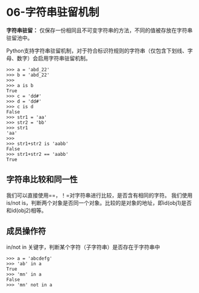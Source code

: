 # 06-字符串驻留机制


**字符串驻留：** 仅保存一份相同且不可变字符串的方法，不同的值被存放在字符串驻留池中。

Python支持字符串驻留机制，对于符合标识符规则的字符串（仅包含下划线、字母、数字）会启用字符串驻留机制。


```
>>> a = 'abd_22'
>>> b = 'abd_22'
>>> 
>>> a is b 
True
>>> c = 'dd#'
>>> d = 'dd#'
>>> c is d
False
>>> str1 = 'aa'
>>> str2 = 'bb'
>>> str1
'aa'
>>> 
>>> str1+str2 is 'aabb'
False
>>> str1+str2 == 'aabb'
True

```

## 字符串比较和同一性

我们可以直接使用==，！=对字符串进行比较，是否含有相同的字符。
我们使用is/not  is，判断两个对象是否同一个对象。比较的是对象的地址，即id(obj1)是否和id(obj2)相等。


## 成员操作符

in/not in 关键字，判断某个字符（子字符串）是否存在于字符串中

```
>>> a = 'abcdefg'
>>> 'ab' in a
True
>>> 'mn' in a
False
>>> 'mn' not in a
```
